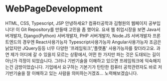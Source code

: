 # WebPageDevelopment
HTML, CSS, Typescript, JSP
안녕하세요? 컴퓨터공학과 김형원의 웹페이지 공부입니다!
이 Git Repository를 만들때 고민을 좀 했어요. 요새 웹 취업시장을 보면 Java서버개발자, Django(Python) 서버개발자, PHP 서버개발자, Node.JS 서버개발자
프론트엔드의 경우엔 React사용가능자 Typescript사용가능자 Angular사용가능자 조금은 낡았지만 JQuery등등 너무 다양한 '프레임워크','플랫폼' 사용가능자를 찾더라고요.
과연 제가 어디에 갈 수 있을지 모르는 상황에서, 어떤 한 가지만 파는 것은 도태되는 길이 아닌가 걱정이 되었습니다.
그러나 기반기술을 이해하고 있으면 프레임워크에 익숙해지는건 금방이었습니다.
기업에서 요구하는 기본기가 탄탄한 컴퓨터 공학관련자도 바로 저 기반기술을 잘 이해하고 있는 사람을 의미하는거겠죠... 노력해보겠습니다.
